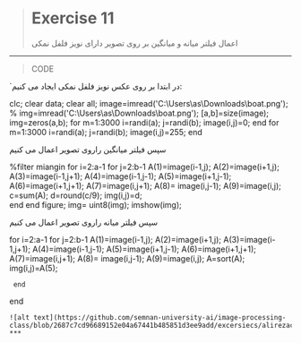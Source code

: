 
> # Exercise 11
> اعمال فیلتر میانه و میانگین بر روی تصویر دارای نویز فلفل نمکی
***
>CODE


`در ابتدا بر روی عکس نویز فلفل نمکی ایجاد می کنیم:

clc;
clear data;
clear all;
image=imread('C:\Users\as\Downloads\boat.png');
%  img=imread('C:\Users\as\Downloads\boat.png');
[a,b]=size(image);
img=zeros(a,b);
for m=1:3000
    i=randi(a);
    j=randi(b);
    image(i,j)=0;
end
for m=1:3000
    i=randi(a);
    j=randi(b);
    image(i,j)=255;
end

سپس فیلتر میانگین راروی تصویر اعمال می کنیم

%filter miangin
 for i=2:a-1
     for j=2:b-1
         A(1)=image(i-1,j);
         A(2)=image(i+1,j);
         A(3)=image(i-1,j+1);
         A(4)=image(i-1,j-1);
         A(5)=image(i+1,j-1);
         A(6)=image(i+1,j+1);
         A(7)=image(i,j+1);
         A(8)= image(i,j-1);
         A(9)=image(i,j);
         c=sum(A);
         d=round(c/9);
         img(i,j)=d;  
     end
 end
  figure;
 img= uint8(img);
 imshow(img);
 
سپس فیلتر میانه راروی تصویر اعمال می کنیم

  for i=2:a-1
     for j=2:b-1
         A(1)=image(i-1,j);
         A(2)=image(i+1,j);
         A(3)=image(i-1,j+1);
         A(4)=image(i-1,j-1);
         A(5)=image(i+1,j-1);
         A(6)=image(i+1,j+1);
         A(7)=image(i,j+1);
         A(8)= image(i,j-1);
         A(9)=image(i,j);
         A=sort(A);
         img(i,j)=A(5);
         
     end
 end
```
![alt text](https://github.com/semnan-university-ai/image-processing-class/blob/2687c7cd96689152e04a67441b485851d3ee9add/excersiecs/alirezachaji/11/Exce11.1.png)
***


